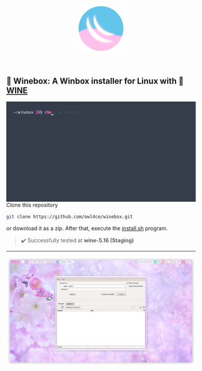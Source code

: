 <p align="center"><a name="top" href="#satellite-winebox-a-winbox-installer-for-linux-with-wine"><img width="25%" src="./.winebox/winebox.png"></a></p>

<br>

## :satellite: Winebox: A Winbox installer for Linux with :wine_glass: [WINE](https://www.winehq.org/)

<a href="./assets/preview.gif"><img src="./assets/preview.gif" alt="preview" align="right" width="516px"></a>

Clone this repository
```bash
git clone https://github.com/owl4ce/winebox.git
```
or download it as a zip. After that, execute the [install.sh](./install.sh) program.

> :heavy_check_mark: Successfully tested at **wine-5.16 (Staging)**

---

<img src="./assets/winbox.png" alt="screenshots: winbox over wine" align="center">
